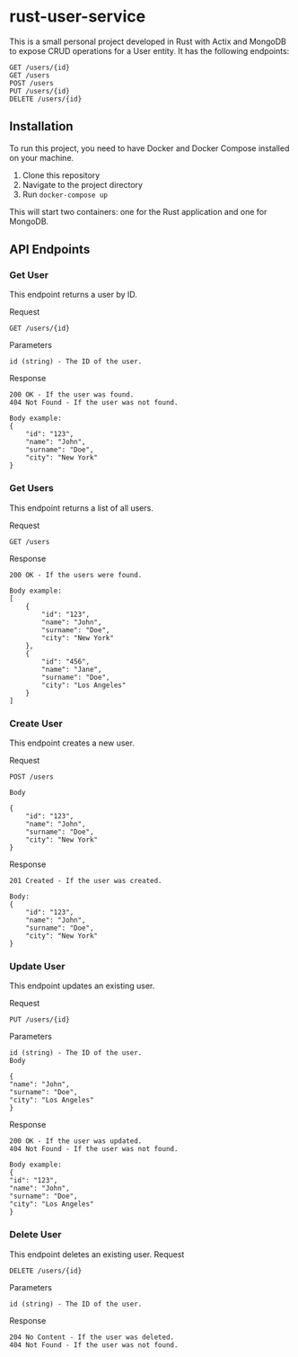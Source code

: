 # rust-user-service

This is a small personal project developed in Rust with Actix and MongoDB to expose CRUD operations for a User entity. It has the following endpoints:

    GET /users/{id}
    GET /users
    POST /users
    PUT /users/{id}
    DELETE /users/{id}

## Installation

To run this project, you need to have Docker and Docker Compose installed on your machine.

1. Clone this repository
2. Navigate to the project directory
3. Run ```docker-compose up```

This will start two containers: one for the Rust application and one for MongoDB.

## API Endpoints

### Get User

This endpoint returns a user by ID.

Request

    GET /users/{id}

Parameters

    id (string) - The ID of the user.

Response

    200 OK - If the user was found.
    404 Not Found - If the user was not found.

    Body example:
    {
        "id": "123",
        "name": "John",
        "surname": "Doe",
        "city": "New York"
    }

### Get Users

This endpoint returns a list of all users.

Request

    GET /users

Response

    200 OK - If the users were found.

    Body example:
    [
        {
            "id": "123",
            "name": "John",
            "surname": "Doe",
            "city": "New York"
        },
        {
            "id": "456",
            "name": "Jane",
            "surname": "Doe",
            "city": "Los Angeles"
        }
    ]

### Create User

This endpoint creates a new user.

Request

    POST /users

    Body

    {
        "id": "123",
        "name": "John",
        "surname": "Doe",
        "city": "New York"
    }

Response

    201 Created - If the user was created.

    Body:
    {
        "id": "123",
        "name": "John",
        "surname": "Doe",
        "city": "New York"
    }

### Update User
This endpoint updates an existing user.

Request

    PUT /users/{id}

Parameters

    id (string) - The ID of the user.
    Body
    
    {
    "name": "John",
    "surname": "Doe",
    "city": "Los Angeles"
    }

Response

    200 OK - If the user was updated.
    404 Not Found - If the user was not found.

    Body example:
    {
    "id": "123",
    "name": "John",
    "surname": "Doe",
    "city": "Los Angeles"
    }

### Delete User
This endpoint deletes an existing user.
Request

    DELETE /users/{id}
Parameters

    id (string) - The ID of the user.
Response

    204 No Content - If the user was deleted.
    404 Not Found - If the user was not found.